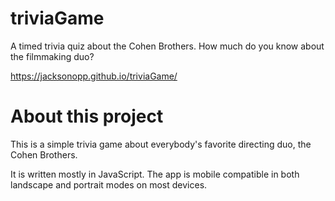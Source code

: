 # triviaGame
 A timed trivia quiz about the Cohen Brothers. How much do you know about the filmmaking duo?

https://jacksonopp.github.io/triviaGame/

# About this project
This is a simple trivia game about everybody's favorite directing duo, the Cohen Brothers.

It is written mostly in JavaScript. The app is mobile compatible in both landscape and portrait modes on most devices.